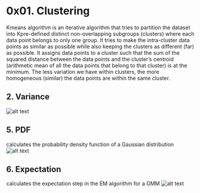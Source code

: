  # 0x01. Clustering
Kmeans algorithm is an iterative algorithm that tries to partition the dataset into Kpre-defined distinct non-overlapping subgroups (clusters) where each data point belongs to only one group. It tries to make the intra-cluster data points as similar as possible while also keeping the clusters as different (far) as possible. It assigns data points to a cluster such that the sum of the squared distance between the data points and the cluster’s centroid (arithmetic mean of all the data points that belong to that cluster) is at the minimum. The less variation we have within clusters, the more homogeneous (similar) the data points are within the same cluster.
## 2. Variance

![alt text](https://mrmint.fr/wp-content/ql-cache/quicklatex.com-36d867f79592e46e6e0556a1ce094da9_l3.svg)
## 5. PDF
calculates the probability density function of a Gaussian distribution
![alt text](https://i.ibb.co/dBKy38y/download.png)
## 6. Expectation
calculates the expectation step in the EM algorithm for a GMM
![alt text](https://images.slideplayer.com/26/8746070/slides/slide_3.jpg)
